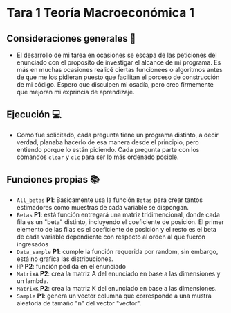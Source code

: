 # Tara 1 Teoría Macroeconómica 1

## Consideraciones generales :thinking:

* El desarrollo de mi tarea en ocasiones se escapa de las peticiones del enunciado con el proposito de investigar el alcance de mi programa. Es más en muchas ocasiones realicé ciertas funcionees o algoritmos antes de que me los pidieran puesto que facilitan el porceso de construcción de mi código. 
Espero que disculpen mi osadía, pero creo firmemente que mejoran mi exprincia de aprendizaje. 

## Ejecución :computer:
* Como fue solicitado, cada pregunta tiene un programa distinto, a decir verdad, planaba hacerlo de esa manera desde el principio, pero entiendo porque lo están pidiendo. Cada pregunta parte con los comandos ```clear``` y ```clc```
para ser lo más ordenado posible.

## Funciones propias :books:
* ```All_betas``` **P1**: Basicamente usa la función ```Betas``` para crear tantos estimadores como muestras de cada variable se dispongan.
* ```Betas``` **P1**: está función entregará una matriz tridimencional, donde cada fila es un "beta" distinto, incluyendo el coeficiente de posición. El primer elemento de las filas es el coeficiente de posición y el resto es el beta de cada variable dependiente con respecto al orden al que fueron ingresados 
* ```Data_sample``` **P1**: cumple la función requerida por random, sin embargo, está no grafica las distribuciones.
* ```HP``` **P2**: función pedida en el enunciado
* ```MatrixA``` **P2**: crea la matriz A del enunciado en base a las dimensiones y un lambda.
* ```MatrixK``` **P2**: crea la matriz K del enunciado en base a las dimensiones.
* ```Sample``` **P1**: genera un vector columna que corresponde a una mustra aleatoria de tamaño "n" del vector "vector".
